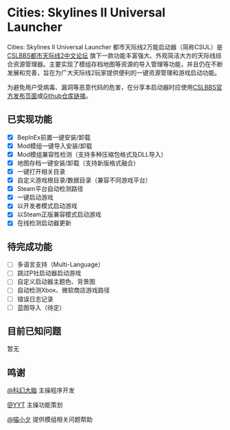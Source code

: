 # Cities: Skylines II Universal Launcher
Cities: Skylines II Universal Launcher 都市天际线2万能启动器（简称CSUL）是 [CSLBBS都市天际线2中文论坛](https://www.cslbbs.net/) 旗下一款功能丰富强大、外观简洁大方的天际线综合资源管理器。主要实现了模组存档地图等资源的导入管理等功能，并且仍在不断发展和完善，旨在为广大天际线2玩家提供便利的一键资源管理和游戏启动功能。

为避免用户受病毒、漏洞等恶意代码的危害，在分享本启动器时应使用[CSLBBS官方发布页面](https://www.cslbbs.net/csul/)或[Github仓库链接](https://github.com/Sci-fiBrain/CSUL/)。

## 已实现功能
- [x] BepInEx前置一键安装/卸载
- [x] Mod模组一键导入安装/卸载
- [x] Mod模组兼容性检测（支持多种压缩包格式及DLL导入）
- [x] 地图存档一键安装/卸载（支持新版格式融合）
- [x] 一键打开相关目录
- [x] 自定义游戏根目录/数据目录（兼容不同游戏平台）
- [x] Steam平台自动检测路径
- [x] 一键启动游戏
- [x] 以开发者模式启动游戏
- [x] 以Steam正版兼容模式启动游戏
- [x] 在线检测启动器更新

## 待完成功能
- [ ] 多语言支持（Multi-Language）
- [ ] 跳过P社启动器启动游戏
- [ ] 自定义启动器主题色、背景图
- [ ] 自动检测Xbox、微软商店游戏路径
- [ ] 错误日志记录
- [ ] 蓝图导入（待定）

## 目前已知问题
暂无

## 鸣谢
[@科幻大脑](https://github.com/Sci-fiBrain) 主操程序开发

[@YYT](https://github.com/SuperYYT) 主操功能策划 

[@喵小夕](https://space.bilibili.com/209728596/) 提供模组相关问题帮助
